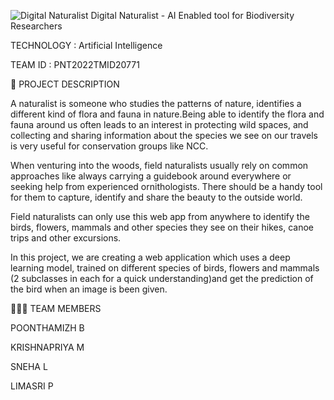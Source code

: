 ![Digital Naturalist](https://user-images.githubusercontent.com/114243712/202372743-688a9310-d23e-45da-bcf2-4518781dafaf.png)
Digital Naturalist - AI Enabled tool for Biodiversity Researchers


TECHNOLOGY : Artificial Intelligence

TEAM ID : PNT2022TMID20771


📒 PROJECT DESCRIPTION
 
   A naturalist is someone who studies the patterns of nature, identifies a different kind of flora and fauna in nature.Being able to identify the flora and fauna around us often leads to an interest in protecting wild spaces, and collecting and sharing information about the species we see on our travels is very useful for conservation groups like NCC.

When venturing into the woods, field naturalists usually rely on common approaches like always carrying a guidebook around everywhere or seeking help from experienced ornithologists. There should be a handy tool for them to capture, identify and share the beauty to the outside world.

Field naturalists can only use this web app from anywhere to identify the birds, flowers, mammals and other species they see on their hikes, canoe trips and other excursions.

In this project, we are creating a web application which uses a deep learning model, trained on different species of birds, flowers and mammals (2 subclasses in each for a quick understanding)and get the prediction of the bird when an image is been given.


🧑🏻‍🦰 TEAM MEMBERS

POONTHAMIZH B

KRISHNAPRIYA M 

SNEHA L

LIMASRI P


